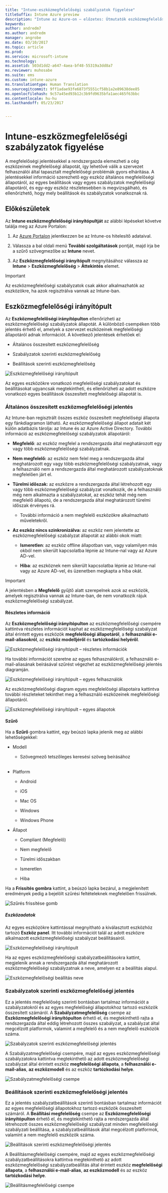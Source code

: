 ```yaml
---
title: "Intune-eszközmegfelelőségi szabályzatok figyelése"
titleSuffix: Intune Azure preview
description: "Intune az Azure-on – előzetes: Útmutatók eszközmegfelelőségi szabályzatok figyeléséhez."
keywords: 
author: andredm7
ms.author: andredm
manager: angrobe
ms.date: 03/10/2017
ms.topic: article
ms.prod: 
ms.service: microsoft-intune
ms.technology: 
ms.assetid: 503d1dd2-a647-4aea-bf48-55319a3dd8a7
ms.reviewer: muhosabe
ms.suite: ems
ms.custom: intune-azure
ms.translationtype: Human Translation
ms.sourcegitcommit: 9ff1adae93fe6873f5551cf58b1a2e89638dee85
ms.openlocfilehash: 9c57a45ed93b12c3b9fd9635bfa1aec465f63bbc
ms.contentlocale: hu-hu
ms.lasthandoff: 05/23/2017


---
```

# <a name="monitor-intune-device-compliance-policies"></a>Intune-eszközmegfelelőségi szabályzatok figyelése

A megfelelőségi jelentésekkel a rendszergazda elemezheti a cég eszközeinek megfelelőségi állapotát, így lehetővé válik a szervezet felhasználói által tapasztalt megfelelőségi problémák gyors elhárítása. A jelentésekkel információ szerezhető egy eszköz általános megfelelőségi állapotáról, az egyes beállítások vagy egyes szabályzatok megfelelőségi állapotáról, és egy-egy eszköz részletesebben is megvizsgálható, és ellenőrizhető, hogy mely beállítások és szabályzatok vonatkoznak rá.

## <a name="before-you-begin"></a>Előkészületek

Az **Intune eszközmegfelelőségi irányítópultját** az alábbi lépéseket követve találja meg az Azure Portalon:

1.  Az [Azure Portalon](https://portal.azure.com) jelentkezzen be az Intune-os hitelesítő adataival.

2.  Válassza a bal oldali menü **További szolgáltatások** pontját, majd írja be a szűrő szövegmezőbe az **Intune** nevet.

3.  Az **Eszközmegfelelőségi irányítópult** megnyitásához válassza az **Intune** &gt; **Eszközmegfelelőség** &gt; **Áttekintés** elemet.

> [!IMPORTANT] 
> Az eszközmegfelelőségi szabályzatok csak akkor alkalmazhatók az eszközökre, ha azok regisztrálva vannak az Intune-ban.

## <a name="device-compliance-dashboard"></a>Eszközmegfelelőségi irányítópult

Az **Eszközmegfelelőségi irányítópulton** ellenőrizheti az eszközmegfelelőségi szabályzatok állapotát. A különböző csempéken több jelentés érhető el, amelyek a szervezet eszközeinek megfelelőségi állapotáról adnak információt. A következő jelentések érhetőek el:

-   Általános összesített eszközmegfelelőség

-   Szabályzatok szerinti eszközmegfelelőség

-   Beállítások szerinti eszközmegfelelőség

![Eszközmegfelelőségi irányítópult](./media/idc-1.png)

Az egyes eszközökre vonatkozó megfelelőségi szabályzatokat és beállításokat ugyancsak megtekintheti, és ellenőrizheti az adott eszközre vonatkozó egyes beállítások összesített megfelelőségi állapotát is.

### <a name="overall-device-compliance-aggregate-report"></a>Általános összesített eszközmegfelelőségi jelentés

Az Intune-ban regisztrált összes eszköz összesített megfelelőségi állapota egy fánkdiagramon látható. Az eszközmegfelelőségi állapot adatait két külön adatbázis tárolja: az Intune és az Azure Active Directory. További információ az eszközmegfelelőségi szabályzatok állapotáról:

-   **Megfelelő**: az eszköz megfelel a rendszergazda által meghatározott egy vagy több eszközmegfelelőségi szabályzatnak.

-   **Nem megfelelő:** az eszköz nem felel meg a rendszergazda által meghatározott egy vagy több eszközmegfelelőségi szabályzatnak, vagy a felhasználó nem a rendszergazda által meghatározott szabályzatoknak megfelelően járt el.

-   **Türelmi időszak:** az eszközre a rendszergazda által létrehozott egy vagy több eszközmegfelelőségi szabályzat vonatkozik, de a felhasználó még nem alkalmazta a szabályzatokat, az eszköz tehát még nem megfelelő állapotú, de a rendszergazda által meghatározott türelmi időszak érvényes rá.

    -   További információ a nem megfelelő eszközökre alkalmazható műveletekről.

-   **Az eszköz nincs szinkronizálva:** az eszköz nem jelentette az eszközmegfelelőségi szabályzat állapotát az alábbi okok miatt:

    -   **Ismeretlen**: az eszköz offline állapotban van, vagy valamilyen más okból nem sikerült kapcsolatba lépnie az Intune-nal vagy az Azure AD-vel.

    -   **Hiba**: az eszköznek nem sikerült kapcsolatba lépnie az Intune-nal vagy az Azure AD-vel, és üzenetben megkapta a hiba okát.

> [!IMPORTANT] 
> A jelentésben a **Megfelelő** gyűjtő alatt szerepelnek azok az eszközök, amelyek regisztrálva vannak az Intune-ban, de nem vonatkozik rájuk eszközmegfelelőségi szabályzat.

#### <a name="drill-down-option"></a>Részletes információ

Az **Eszközmegfelelőségi irányítópulton** az eszközmegfelelőségi csempére kattintva részletes információt kaphat az eszközmegfelelőségi szabályzat által érintett egyes eszközök **megfelelőségi állapotáról**, a **felhasználói e-mail-aliasokról**, az **eszköz modelljéről** és **tartózkodási helyéről**.

![Eszközmegfelelőségi irányítópult – részletes információk](./media/idc-2.png)

Ha további információt szeretne az egyes felhasználókról, a felhasználó e-mail-aliasának beírásával szűrést végezhet az eszközmegfelelőségi jelentés diagramján.

![Eszközmegfelelőségi irányítópult – egyes felhasználók](./media/idc-3.png)

Az eszközmegfelelőségi diagram egyes megfelelőségi állapotaira kattintva további részleteket tekinthet meg a felhasználó eszközeinek megfelelőségi állapotáról.

![Eszközmegfelelőségi irányítópult – egyes állapotok](./media/idc-4.png)

#### <a name="filter"></a>Szűrő

Ha a **Szűrő** gombra kattint, egy beúszó lapka jelenik meg az alábbi lehetőségekkel:

-   Modell

    -   Szövegmező tetszőleges keresési szöveg beírásához
<br></br>
-   Platform

    -   Android

    -   iOS

    -   Mac OS

    -   Windows

    -   Windows Phone

-   Állapot

    -   Compliant (Megfelelő)

    -   Nem megfelelő

    -   Türelmi időszakban

    -   Ismeretlen

    -   Hiba

Ha a **Frissítés gombra** kattint, a beúszó lapka bezárul, a megjelenített eredmények pedig a bejelölt szűrési feltételeknek megfelelően frissülnek.

![Szűrés frissítése gomb](./media/idc-5.png)

##### <a name="device-details"></a>Eszközadatok

Az egyes eszközökre kattintással megnyitható a kiválasztott eszközhöz tartozó **Eszköz panel**. Itt további információt talál az adott eszközre alkalmazott eszközmegfelelőségi szabályzat beállításairól.

![Eszközmegfelelőségi irányítópult](./media/idc-6.png)

Ha az egyes eszközmegfelelőségi szabályzatbeállításokra kattint, megjelenik annak a rendszergazda által meghatározott eszközmegfelelőségi szabályzatnak a neve, amelyen ez a beállítás alapul.

![Eszközmegfelelőségi beállítás neve](./media/idc-7.png)

### <a name="per-policy-device-compliance-report"></a>Szabályzatok szerinti eszközmegfelelőségi jelentés

Ez a jelentés megfelelőség szerinti bontásban tartalmaz információt a szabályzatokról és az egyes megfelelőségi állapotokhoz tartozó eszközök összesített számáról. A **Szabályzatmegfelelőség** csempe az **Eszközmegfelelőségi irányítópulton** érhető el, és megtekinthető rajta a rendszergazda által eddig létrehozott összes szabályzat, a szabályzat által megcélzott platformok, valamint a megfelelő és a nem megfelelő eszközök száma.

![Szabályzatok szerinti eszközmegfelelőségi jelentés](./media/idc-8.png)

A Szabályzatmegfelelőségi csempére, majd az egyes eszközmegfelelőségi szabályzatokra kattintva megtekinthető az adott eszközmegfelelőségi szabályzat által érintett eszköz **megfelelőségi állapota**, a **felhasználói e-mail-alias**, **az eszközmodell** és az eszköz **tartózkodási helye**.

![Szabályzatmegfelelőségi csempe](./media/idc-9.png)

### <a name="per-setting-device-compliance-report"></a>Beállítások szerinti eszközmegfelelőségi jelentés

Ez a jelentés szabályzatbeállítások szerinti bontásban tartalmaz információt az egyes megfelelőségi állapotokhoz tartozó eszközök összesített számáról. A **Beállítási megfelelőség** csempe az **Eszközmegfelelőségi irányítópulton** érhető el, és megtekinthető rajta a rendszergazda által létrehozott összes eszközmegfelelőségi szabályzat minden megfelelőségi szabályzati beállítása, a szabályzatbeállítások által megcélzott platformok, valamint a nem megfelelő eszközök száma.

![Beállítások szerinti eszközmegfelelőségi jelentés](./media/idc-10.png)

A Beállításmegfelelőségi csempére, majd az egyes eszközmegfelelőségi szabályzatbeállításokra kattintva megtekinthető az adott eszközmegfelelőségi szabályzatbeállítás által érintett eszköz **megfelelőségi állapota**, a **felhasználói e-mail-alias**, **az eszközmodell** és az eszköz **tartózkodási helye**.

![Beállításmegfelelőségi csempe](./media/idc-11.png)

